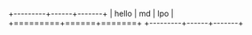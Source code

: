 +---------+------+-------+
| hello   | md   | lpo   |
+=========+======+=======+
+---------+------+-------+